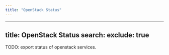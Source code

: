 ```yaml
---
title: "OpenStack Status"
---
```

---

title: OpenStack Status
search:
  exclude: true
---
TODO: export status of openstack services.
